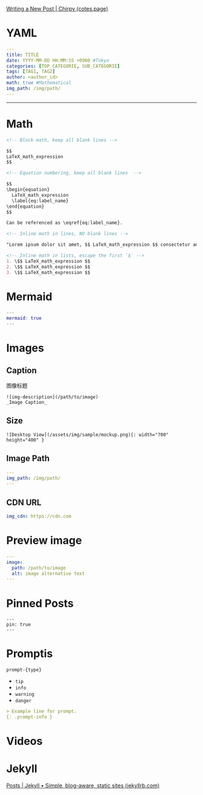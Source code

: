[Writing a New Post | Chirpy (cotes.page)](https://chirpy.cotes.page/posts/write-a-new-post/)

# YAML
```YAML
---
title: TITLE
date: YYYY-MM-DD HH:MM:SS +0900 #Tokyo
categories: [TOP_CATEGORIE, SUB_CATEGORIE]
tags: [TAG1, TAG2]  
author: <author_id>
math: true #Mathematical
img_path: /img/path/
---
```

---
# Math
```Markdown
<!-- Block math, keep all blank lines -->

$$
LaTeX_math_expression
$$

<!-- Equation numbering, keep all blank lines  -->

$$
\begin{equation}
  LaTeX_math_expression
  \label{eq:label_name}
\end{equation}
$$

Can be referenced as \eqref{eq:label_name}.

<!-- Inline math in lines, NO blank lines -->

"Lorem ipsum dolor sit amet, $$ LaTeX_math_expression $$ consectetur adipiscing elit."

<!-- Inline math in lists, escape the first `$` -->
1. \$$ LaTeX_math_expression $$
2. \$$ LaTeX_math_expression $$
3. \$$ LaTeX_math_expression $$
```

# Mermaid
```matlab
---
mermaid: true
---
```

# Images
## Caption

图像标题
```
![img-description](/path/to/image)
_Image Caption_
```

## Size
```
![Desktop View](/assets/img/sample/mockup.png){: width="700" height="400" }
```

## Image Path
```YAML
---
img_path: /img/path/
---
```

## CDN URL
```_config.yml
img_cdn: https://cdn.com
```

# Preview image
```yaml
---
image:
  path: /path/to/image
  alt: image alternative text
---
```

# Pinned Posts
```
---
pin: true
---
```

# Promptis
`prompt-{type}`
- `tip`
- `info`
- `warning`
- `danger`

```markdown
> Example line for prompt.
{: .prompt-info }
```

# Videos

# Jekyll
[Posts | Jekyll • Simple, blog-aware, static sites (jekyllrb.com)](https://jekyllrb.com/docs/posts/)


